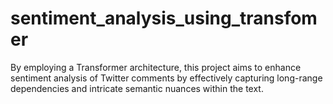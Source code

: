 # sentiment_analysis_using_transfomer
By employing a Transformer architecture, this project aims to enhance sentiment analysis of Twitter comments by effectively capturing long-range dependencies and intricate semantic nuances within the text.

